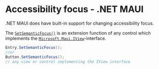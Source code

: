 # Accessibility focus - .NET MAUI

.NET MAUI does have built-in support for changing accessibility focus.

The [`SetSemanticFocus()`](https://learn.microsoft.com/en-us/dotnet/api/microsoft.maui.semanticextensions.setsemanticfocus?view=net-maui-8.0#microsoft-maui-semanticextensions-setsemanticfocus(microsoft-maui-iview)) is an extension function of any control which implements the [`Microsoft.Maui.IView`](https://learn.microsoft.com/en-us/dotnet/api/microsoft.maui.iview?view=net-maui-8.0)-interface.

```csharp 
Entry.SetSemanticFocus();
//or
Button.SetSemanticFocus();
// any view or control implementing the IView interface
```
